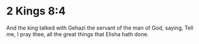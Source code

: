 # 2 Kings 8:4

And the king talked with Gehazi the servant of the man of God, saying, Tell me, I pray thee, all the great things that Elisha hath done.
